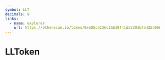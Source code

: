 ```yaml
---
symbol: LLT
decimals: 8
links:
  - name: explorer
    url: https://etherscan.io/token/0x6D5caC36c1AE39f41d52393b7a425d0A610ad9f2
---
```


# LLToken
